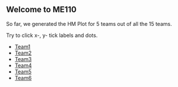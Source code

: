 ## Welcome to ME110



So far, we generated the HM Plot for 5 teams out of all the 15 teams. 

Try to click x-, y- tick labels and dots.

* [Team1](./desinv/team1.html)
* [Team2](./desinv/team2.html)
* [Team3](./desinv/team3.html)
* [Team4](./desinv/team4.html)
* [Team5](./desinv/team5.html)
* [Team6](./desinv/team6.html)